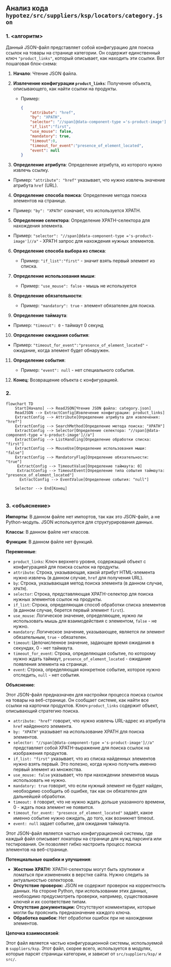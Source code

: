 ## Анализ кода `hypotez/src/suppliers/ksp/locators/category.json`

### 1. <алгоритм>

Данный JSON-файл представляет собой конфигурацию для поиска ссылок на товары на странице категории. Он содержит единственный ключ `"product_links"`, который описывает, как находить эти ссылки. Вот пошаговая блок-схема:

1.  **Начало**: Чтение JSON файла.
2.  **Извлечение конфигурации `product_links`**:  Получение объекта, описывающего, как найти ссылки на продукты.
   
    *   Пример:
        ```json
        {
            "attribute": "href",
            "by": "XPATH",
            "selector": "//span[@data-component-type ='s-product-image']//a",
            "if_list":"first",
            "use_mouse": false,
            "mandatory": true,
            "timeout":0,
            "timeout_for_event":"presence_of_element_located",
            "event": null
        }
        ```

3. **Определение атрибута**:  Определение атрибута, из которого нужно извлечь ссылку. 
  *   Пример: `"attribute": "href"` указывает, что нужно извлечь значение атрибута `href` (URL).
4.  **Определение способа поиска**: Определение метода поиска элементов на странице.
   *   Пример: `"by": "XPATH"` означает, что используется XPATH.

5. **Определение селектора**:  Определение XPATH-селектора для нахождения элемента.
  *   Пример: `"selector": "//span[@data-component-type ='s-product-image']//a"` - XPATH запрос для нахождения нужных элементов.

6. **Определение способа выбора из списка**: 
   *   Пример: `"if_list":"first"` -  значит взять первый элемент из списка.

7. **Определение использования мыши**:
   *   Пример: `"use_mouse": false` - мышь не используется

8. **Определение обязательности**:
   *   Пример: `"mandatory": true` - элемент обязателен для поиска.

9. **Определение таймаута**:
  * Пример: `"timeout": 0` - таймаут 0 секунд

10. **Определение ожидания события**:
   *  Пример: `"timeout_for_event":"presence_of_element_located"` - ожидание, когда элемент будет обнаружен.

11. **Определение события**:
    * Пример: `"event": null` - нет специального события.

12. **Конец**: Возвращение объекта с конфигурацией.

### 2. <mermaid>

```mermaid
flowchart TD
    Start[Начало] --> ReadJSON[Чтение JSON файла: category.json]
    ReadJSON --> ExtractConfig[Извлечение конфигурации: product_links]
    ExtractConfig --> Attribute[Определение атрибута для извлечения: "href"]
    ExtractConfig --> SearchMethod[Определение метода поиска: "XPATH"]
    ExtractConfig --> Selector[Определение селектора: "//span[@data-component-type ='s-product-image']//a"]
    ExtractConfig --> ListHandling[Определение обработки списка: "first"]
    ExtractConfig --> MouseUse[Определение использования мыши: "false"]
    ExtractConfig --> MandatoryFlag[Определение обязательности: "true"]
     ExtractConfig --> TimeoutValue[Определение таймаута: 0]
     ExtractConfig --> TimeoutEvent[Определение типа события таймаута: "presence_of_element_located"]
      ExtractConfig --> EventValue[Определение события: "null"]
     
    Selector --> End[Конец]
    
```

### 3. <объяснение>

**Импорты**: В данном файле нет импортов, так как это JSON-файл, а не Python-модуль. JSON используется для структурирования данных.

**Классы**: В данном файле нет классов.

**Функции**: В данном файле нет функций.

**Переменные**:

*   `product_links`: Ключ верхнего уровня, содержащий объект с конфигурацией для поиска ссылок на продукты.
*   `attribute`: Строка, указывающая, какой атрибут HTML-элемента нужно извлечь (в данном случае, `href` для получения URL).
*   `by`: Строка, указывающая метод поиска элемента (в данном случае, `XPATH`).
*   `selector`: Строка, представляющая XPATH-селектор для поиска нужных элементов ссылок на продукты.
*   `if_list`: Строка, определяющая способ обработки списка элементов (в данном случае, берется первый элемент `first`).
*   `use_mouse`: Логическое значение, определяющее, нужно ли использовать мышь для взаимодействия с элементом, `false` - не нужно.
*   `mandatory`: Логическое значение, указывающее, является ли элемент обязательным, `true` - обязателен.
*   `timeout`: Целочисленное значение, задающее время ожидания в секундах, 0 - нет таймаута.
*   `timeout_for_event`: Строка, определяющая событие, по которому нужно ждать таймаут, `presence_of_element_located` - ожидание появления элемента на странице.
*   `event`: Строка, определяющая конкретное событие, которое нужно отследить, `null` - нет события.

**Объяснение**:

Этот JSON-файл предназначен для настройки процесса поиска ссылок на товары на веб-странице. 
Он сообщает системе, как найти все ссылки на карточки продуктов. 
Ключ `product_links` содержит объект, описывающий стратегию поиска.

*   `attribute: "href"` говорит, что нужно извлечь URL-адрес из атрибута `href` найденного элемента.
*   `by: "XPATH"` указывает на использование XPATH для поиска элементов.
*   `selector: "//span[@data-component-type ='s-product-image']//a"` представляет собой XPATH-выражение для поиска ссылок на изображения продуктов.
* `if_list: "first"` указывает, что из списка найденных элементов нужно взять первый. Это полезно, когда нужно получить именно первый элемент из множества.
*   `use_mouse: false` указывает, что при нахождении элементов мышь использовать не нужно.
*   `mandatory: true` говорит, что если нужный элемент не будет найден, необходимо сообщить об ошибке, так как он обязателен для дальнейшей обработки.
*   `timeout: 0` говорит, что не нужно ждать дольше указанного времени, 0 - ждать пока элемент не появится.
*   `timeout_for_event: "presence_of_element_located"` задаёт, какое именно событие нужно ожидать, до того, как возникнет timeout.
*   `event: null` задает событие, для ожидания таймаута.

Этот JSON-файл является частью конфигурационной системы, где каждый файл описывает локаторы на странице для нужд парсинга или тестирования.
Он позволяет гибко настроить процесс поиска элементов на веб-странице.

**Потенциальные ошибки и улучшения**:

*   **Жесткие XPATH:** XPATH-селекторы могут быть хрупкими и ломаться при изменениях в верстке сайта. Нужно следить за актуальностью селекторов.
*   **Отсутствие проверок:**  JSON не содержит проверок на корректность данных. На стороне Python, при использовании этих данных, необходимо предусмотреть проверки, например, существование ключей и их соответствие типам.
*   **Отсутствие документации:** Отсутствуют комментарии, которые могли бы прояснить предназначение каждого ключа.
*   **Обработка ошибок**: Нет обработки ошибок при не нахождении элементов.

**Цепочка взаимосвязей**:

Этот файл является частью конфигурационной системы, используемой в `suppliers/ksp`. Этот файл, скорее всего, используется в модулях, которые парсят страницы категории, и  зависит от `src/suppliers/ksp/` и `src/`.
